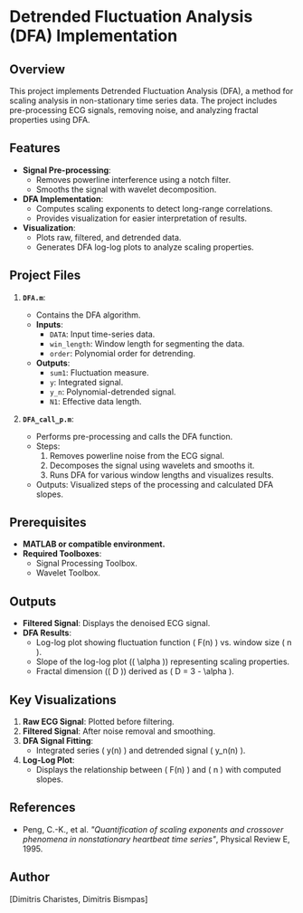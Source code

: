 # Detrended Fluctuation Analysis (DFA) Implementation

## Overview
This project implements Detrended Fluctuation Analysis (DFA), a method for scaling analysis in non-stationary time series data. The project includes pre-processing ECG signals, removing noise, and analyzing fractal properties using DFA.

## Features
- **Signal Pre-processing**:
  - Removes powerline interference using a notch filter.
  - Smooths the signal with wavelet decomposition.
- **DFA Implementation**:
  - Computes scaling exponents to detect long-range correlations.
  - Provides visualization for easier interpretation of results.
- **Visualization**:
  - Plots raw, filtered, and detrended data.
  - Generates DFA log-log plots to analyze scaling properties.

## Project Files
1. **`DFA.m`**:
   - Contains the DFA algorithm.
   - **Inputs**:
     - `DATA`: Input time-series data.
     - `win_length`: Window length for segmenting the data.
     - `order`: Polynomial order for detrending.
   - **Outputs**:
     - `sum1`: Fluctuation measure.
     - `y`: Integrated signal.
     - `y_n`: Polynomial-detrended signal.
     - `N1`: Effective data length.

2. **`DFA_call_p.m`**:
   - Performs pre-processing and calls the DFA function.
   - Steps:
     1. Removes powerline noise from the ECG signal.
     2. Decomposes the signal using wavelets and smooths it.
     3. Runs DFA for various window lengths and visualizes results.
   - Outputs: Visualized steps of the processing and calculated DFA slopes.

## Prerequisites
- **MATLAB or compatible environment.**
- **Required Toolboxes**:
  - Signal Processing Toolbox.
  - Wavelet Toolbox.

## Outputs
- **Filtered Signal**: Displays the denoised ECG signal.
- **DFA Results**:
  - Log-log plot showing fluctuation function \( F(n) \) vs. window size \( n \).
  - Slope of the log-log plot (\( \alpha \)) representing scaling properties.
  - Fractal dimension (\( D \)) derived as \( D = 3 - \alpha \).

## Key Visualizations
1. **Raw ECG Signal**: Plotted before filtering.
2. **Filtered Signal**: After noise removal and smoothing.
3. **DFA Signal Fitting**:
   - Integrated series \( y(n) \) and detrended signal \( y_n(n) \).
4. **Log-Log Plot**:
   - Displays the relationship between \( F(n) \) and \( n \) with computed slopes.

## References
- Peng, C.-K., et al. *"Quantification of scaling exponents and crossover phenomena in nonstationary heartbeat time series"*, Physical Review E, 1995.

## Author
[Dimitris Charistes, Dimitris Bismpas]  
